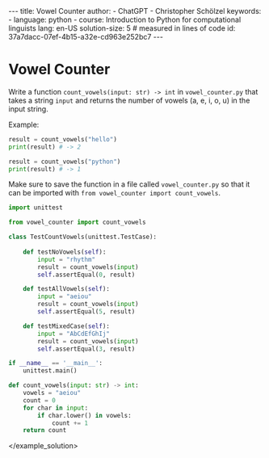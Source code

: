 <exercise>
<description>
---
title: Vowel Counter
author:
- ChatGPT
- Christopher Schölzel
keywords:
- language: python
- course: Introduction to Python for computational linguists
lang: en-US
solution-size: 5  # measured in lines of code
id: 37a7dacc-07ef-4b15-a32e-cd963e252bc7
---

# Vowel Counter

Write a function `count_vowels(input: str) -> int` in `vowel_counter.py` that takes a string `input` and returns the number of vowels (a, e, i, o, u) in the input string.

Example:

```python
result = count_vowels("hello")
print(result) # -> 2

result = count_vowels("python")
print(result) # -> 1
```

Make sure to save the function in a file called `vowel_counter.py` so that it can be imported with `from vowel_counter import count_vowels`.

</description>
<unittest>

```python
import unittest

from vowel_counter import count_vowels

class TestCountVowels(unittest.TestCase):
    
    def testNoVowels(self):
        input = "rhythm"
        result = count_vowels(input)
        self.assertEqual(0, result)

    def testAllVowels(self):
        input = "aeiou"
        result = count_vowels(input)
        self.assertEqual(5, result)

    def testMixedCase(self):
        input = "AbCdEfGhIj"
        result = count_vowels(input)
        self.assertEqual(3, result)

if __name__ == '__main__':
    unittest.main()
```

</unittest>
<example_solution>

```python
def count_vowels(input: str) -> int:
    vowels = "aeiou"
    count = 0
    for char in input:
        if char.lower() in vowels:
            count += 1
    return count
```
</example_solution>
</exercise>
